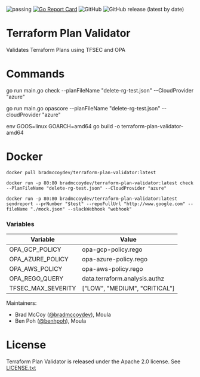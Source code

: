 ![passing](https://github.com/bradmccoydev/terraform-plan-validator/actions/workflows/ci.yml/badge.svg) [![Go Report Card](https://goreportcard.com/badge/github.com/bradmccoydev/terraform-plan-validator)](https://goreportcard.com/report/github.com/bradmccoydev/terraform-plan-validator) ![GitHub](https://img.shields.io/github/license/bradmccoydev/terraform-plan-validator) ![GitHub release (latest by date)](https://img.shields.io/github/v/release/bradmccoydev/terraform-plan-validator)
# Terraform Plan Validator
Validates Terraform Plans using TFSEC and OPA

# Commands
go run main.go check --planFileName "delete-rg-test.json" --CloudProvider "azure"

go run main.go opascore --planFileName "delete-rg-test.json" --cloudProvider "azure"


env GOOS=linux GOARCH=amd64 go build -o terraform-plan-validator-amd64

# Docker
``` 
docker pull bradmccoydev/terraform-plan-validator:latest
```

```
docker run -p 80:80 bradmccoydev/terraform-plan-validator:latest check --PlanFileName "delete-rg-test.json" --CloudProvider "azure"
```

```
docker run -p 80:80 bradmccoydev/terraform-plan-validator:latest sendreport --prNumber "$test" --repoFullUrl "http://www.google.com" --fileName "./mock.json" --slackWebhook "webhook"
```

### Variables

| Variable | Value |
| --- | --- |
| OPA_GCP_POLICY | opa-gcp-policy.rego |
| OPA_AZURE_POLICY | opa-azure-policy.rego |
| OPA_AWS_POLICY | opa-aws-policy.rego |
| OPA_REGO_QUERY | data.terraform.analysis.authz |
| TFSEC_MAX_SEVERITY | ["LOW", "MEDIUM", "CRITICAL"] |

Maintainers:
* Brad McCoy ([@bradmccoydev](https://github.com/bradmccoydev)), Moula
* Ben Poh ([@benhpoh](https://github.com/benhpoh)), Moula

# License

Terraform Plan Validator is released under the Apache 2.0 license. See [LICENSE.txt](https://github.com/bradmccoydev/terraform-plan-validator/blob/main/LICENSE)
